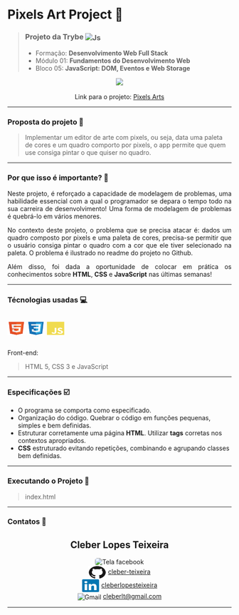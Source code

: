 # Pixels Art Project :art:

> ### Projeto da Trybe <img align="center" alt="Js" height="30" width="30" src="https://scontent.fcgh24-1.fna.fbcdn.net/v/t1.6435-9/129351852_2818690001753270_85015407846271114_n.jpg?_nc_cat=104&ccb=1-5&_nc_sid=09cbfe&_nc_ohc=tfLU1xaTn3sAX-Ruhdi&_nc_ht=scontent.fcgh24-1.fna&oh=00_AT_ONAacPaQaVgYEDwZ6uN-6BJVveyEybKBI6q9NMKXB2Q&oe=6253555C">
> - Formação: **Desenvolvimento Web Full Stack**
> - Módulo 01: **Fundamentos do Desenvolvimento Web**
> - Bloco 05: **JavaScript: DOM, Eventos e Web Storage**

<div align="center" >
  <img width="700" src="./project-js-pixels-arts.gif" />
  <p>Link para o projeto: <a href="https://cleber-teixeira.github.io/projetos/pixels-art/">Pixels Arts</a></p>
</div>

---
### Proposta do projeto :pencil:

> Implementar um editor de arte com pixels, ou seja, data uma paleta de cores e um quadro comporto por pixels, o app permite que quem use consiga pintar o que quiser no quadro.

---

### Por que isso é importante? :monocle_face:

<p style="text-align: justify">
  Neste projeto, é reforçado a capacidade de modelagem de problemas, uma habilidade essencial com a qual o programador se depara o tempo todo na sua carreira de desenvolvimento! Uma forma de modelagem de problemas é quebrá-lo em vários menores.
</p>
<p style="text-align: justify">
  No contexto deste projeto, o problema que se precisa atacar é: dados um quadro composto por pixels e uma paleta de cores, precisa-se permitir que o usuário consiga pintar o quadro com a cor que ele tiver selecionado na paleta. O problema é ilustrado no readme do projeto no Github.
</p>
<p style="text-align: justify">
  Além disso, foi dada a oportunidade de colocar em prática os conhecimentos sobre <b>HTML</b>, <b>CSS</b> e <b>JavaScript</b> nas últimas semanas!
</p>

---

### Técnologias usadas :computer:

<div style="display: inline_block"><br>
  <img align="center" alt="Html5" height="30" width="40" src="https://raw.githubusercontent.com/devicons/devicon/master/icons/html5/html5-original.svg">

  <img align="center" alt="Css3" height="30" width="40" src="https://raw.githubusercontent.com/devicons/devicon/master/icons/css3/css3-original.svg">

  <img align="center" alt="Js" height="30" width="40" src="https://raw.githubusercontent.com/devicons/devicon/master/icons/javascript/javascript-plain.svg">

</div><br />

Front-end:
> HTML 5, CSS 3 e JavaScript

---

### Especificações :ballot_box_with_check:

- O programa se comporta como especificado.
- Organização do código. Quebrar o código em funções pequenas, simples e bem definidas.
- Estruturar corretamente uma página **HTML**. Utilizar **tags** corretas nos contextos apropriados.
- **CSS** estruturado evitando repetições, combinando e agrupando classes bem definidas.

---
### Executando o Projeto :rocket:

> index.html

---
### Contatos :email:
<h2 align="center">Cleber Lopes Teixeira</h2>

<p align="center">
  <img src="https://media-exp1.licdn.com/dms/image/C4D03AQFmdHcCCHE-Vw/profile-displayphoto-shrink_200_200/0/1621216320436?e=1650499200&v=beta&t=-jo6lhGIw5peMLFvIJzERqDLjIXFb27EOeAZ1CSBfw0" alt="Tela facebook" style="border-radius:5px;">

  <br />
  <img align="center" alt="GitHub" height="30" width="40" src="https://raw.githubusercontent.com/devicons/devicon/master/icons/github/github-original.svg">
  <a href="https://github.com/cleber-teixeira">cleber-teixeira</a>

  <br />
  <img align="center" alt="Linkedin" height="30" width="40" src="https://raw.githubusercontent.com/devicons/devicon/master/icons/linkedin/linkedin-original.svg">
  <a href="https://www.linkedin.com/in/cleberlopesteixeira/">cleberlopesteixeira</a>

  <br />
  <img align="center" alt="Gmail" height="20" width="30" src="https://s2.glbimg.com/R1uoCDVgdJggXlghX6YTXKg4M_U=/696x390/smart/filters:cover():strip_icc()/i.s3.glbimg.com/v1/AUTH_08fbf48bc0524877943fe86e43087e7a/internal_photos/bs/2021/W/d/Bg1T2vQa6ipZZBu9uXhw/2017-03-08-wwwmarketinglandcom-1.png">
  <a href="mailto:cleberlt@gmail.com">cleberlt@gmail.com</a>

</p>

---
